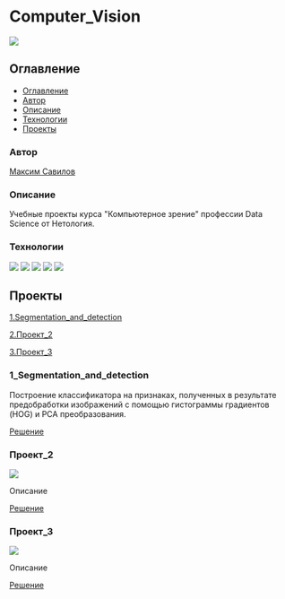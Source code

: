 # Computer_Vision
![](https://img.shields.io/badge/Project%20status-In%20progress-green)

## Оглавление

- [Оглавление](#оглавление)
- [Автор](#авторы)
- [Описание](#описание)
- [Технологии](#технологии)
- [Проекты](#проекты)

### Автор

[Максим Савилов](https://github.com/msavilov/)

### Описание

Учебные проекты курса "Компьютерное зрение" профессии Data Science от Нетология.

### Технологии

![](https://img.shields.io/badge/-Python--3.11-blue)
![](https://img.shields.io/badge/OpenCV-blue)
![](https://img.shields.io/badge/scikit--learn-blue)
![](https://img.shields.io/badge/pandas-blue)
![](https://img.shields.io/badge/numpy-blue)


## Проекты

  [1.Segmentation_and_detection](#1_Segmentation_and_detection)
  
  [2.Проект_2](#)
  
  [3.Проект_3](#)
  
  
### 1_Segmentation_and_detection
  
  Построение классификатора на признаках, полученных в результате предобработки изображений с помощью гистограммы градиентов (HOG) и PCA преобразования.

  [Решение](https://github.com/msavilov/Computer_Vision/blob/main/1_Classification/classification.ipynb)
  
### Проект_2
![](https://img.shields.io/badge/Project%20status-In%20progress-green)
  
  Описание

  [Решение]()
  
### Проект_3
![](https://img.shields.io/badge/Project%20status-In%20progress-green)
  
  Описание
  
  [Решение]()
